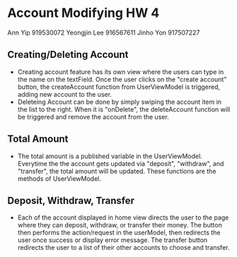 # Account Modifying HW 4

Ann Yip 919530072
Yeongjin Lee 916567611
Jinho Yon 917507227

## Creating/Deleting Account

- Creating account feature has its own view where the users can type in the name
on the textField. Once the user clicks on the "create account" button, the
createAccount function from UserViewModel is triggered, adding new account to
the user.
- Deleteing Account can be done by simply swiping the account item in the list to
the right. When it is "onDelete", the deleteAccount function will be triggered and
remove the account from the user.

## Total Amount

- The total amount is a published variable in the UserViewModel.
Everytime the the account gets updated via "deposit", "withdraw", and "transfer",
the total amount will be updated. These functions are the methods of UserViewModel.

## Deposit, Withdraw, Transfer

- Each of the account displayed in home view directs the user to the page where
they can deposit, withdraw, or transfer their money. The button then performs
the action/request in the userModel, then redirects the user once success or
display error message. The transfer button redirects the user to a list of 
their other accounts to choose and transfer.
